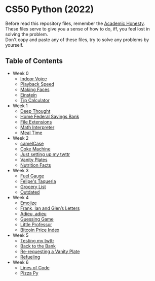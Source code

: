 # CS50 Python (2022)

Before read this repository files, remember the [Academic Honesty](https://cs50.harvard.edu/x/honesty/).
<br/>
These files serve to give you a sense of how to do, iff, you feel lost in solving the problem.
<br/>
Don't copy and paste any of these files, try to solve any problems by yourself.

## Table of Contents
  * Week 0
    * [Indoor Voice](./week0/indoor/indoor.py)
    * [Playback Speed](./week0/playback/playback.py)
    * [Making Faces](./week0/faces/faces.py)
    * [Einstein](./week0/einstein/einstein.py)
    * [Tip Calculator](./week0/tip/tip.py)
  * Week 1
    * [Deep Thought](./week1/deep/deep.py)
    * [Home Federal Savings Bank](./week1/bank/bank.py)
    * [File Extensions](./week1/extensions/extensions.py)
    * [Math Interpreter](./week1/interpreter/interpreter.py)
    * [Meal Time](./week1/meal/meal.py)
  * Week 2
    * [camelCase](./week2/camel/camel.py)
    * [Coke Machine](./week2/coke/coke.py)
    * [Just setting up my twttr](./week2/twttr/twttr.py)
    * [Vanity Plates](./week2/plates/plates.py)
    * [Nutrition Facts](./week2/nutrition/nutrition.py)
  * Week 3
    * [Fuel Gauge](./week3/fuel/fuel.py)
    * [Felipe's Taqueria](./week3/taqueria/taqueria.py)
    * [Grocery List](./week3/grocery/grocery.py)
    * [Outdated](./week3/outdated/outdated.py)
  * Week 4
    * [Emojize](./week4/emojize/emojize.py)
    * [Frank, Ian and Glen’s Letters](./week4/figlet/figlet.py)
    * [Adieu, adieu](./week4/adieu/adieu.py)
    * [Guessing Game](./week4/game/game.py)
    * [Little Professor](./week4/professor/professor.py)
    * [Bitcoin Price Index](./week4/bitcoin/bitcoin.py)
  * Week 5
    * [Testing my twttr](./week5/test_twttr/test_twttr.py)
    * [Back to the Bank](./week5/test_bank/test_bank.py)
    * [Re-requesting a Vanity Plate](./week5/test_plates/test_plates.py)
    * [Refueling](./week5/test_fuel/test_fuel.py)
  * Week 6
    * [Lines of Code](./week6/lines/lines.py)
    * [Pizza Py](./week6/pizza/pizza.py)

